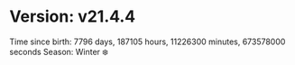 # Version: v21.4.4
Time since birth: 7796 days, 187105 hours, 11226300 minutes, 673578000 seconds
Season: Winter ❄️
